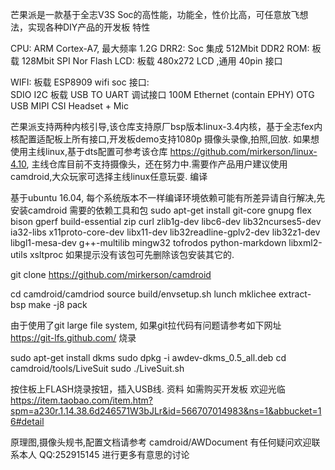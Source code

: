 芒果派是一款基于全志V3S Soc的高性能，功能全，性价比高，可任意放飞想法，实现各种DIY产品的开发板
特性

CPU:    ARM Cortex-A7, 最大频率 1.2G
DRR2:   Soc 集成 512Mbit DDR2
ROM:    板载 128Mbit SPI Nor Flash
LCD:    板载 480x272 LCD ,通用 40pin 接口
        
WIFI:   板载 ESP8909 wifi soc
接口:  
        SDIO
        I2C 
        板载 USB TO UART 调试接口 
        100M Ethernet (contain EPHY)
        OTG USB
        MIPI CSI
        Headset + Mic
        

芒果派支持两种内核引导,该仓库支持原厂bsp版本linux-3.4内核，基于全志fex内核配置适配板上所有接口,开发板demo支持1080p 摄像头录像,拍照,回放. 如果想使用主线linux,基于dts配置可参考该仓库 https://github.com/mirkerson/linux-4.10, 主线仓库目前不支持摄像头，还在努力中.需要作产品用户建议使用camdroid,大众玩家可选择主线linux任意玩耍.
编译

基于ubuntu 16.04, 每个系统版本不一样编译环境依赖可能有所差异请自行解决,先安装camdroid 需要的依赖工具和包
sudo apt-get install git-core gnupg flex bison gperf build-essential zip curl zlib1g-dev libc6-dev lib32ncurses5-dev ia32-libs x11proto-core-dev libx11-dev lib32readline-gplv2-dev lib32z1-dev libgl1-mesa-dev g++-multilib mingw32 tofrodos python-markdown libxml2-utils xsltproc
如果提示没有该包可先删除该包安装其它的.

git clone https://github.com/mirkerson/camdroid

cd camdroid/camdriod
source build/envsetup.sh
lunch
mklichee
extract-bsp
make -j8
pack

由于使用了git large file system, 如果git拉代码有问题请参考如下网址 https://git-lfs.github.com/
烧录

sudo apt-get install dkms
sudo dpkg -i awdev-dkms_0.5_all.deb
cd camdroid/tools/LiveSuit
sudo ./LiveSuit.sh

按住板上FLASH烧录按钮，插入USB线.
资料
如需购买开发板 欢迎光临 https://item.taobao.com/item.htm?spm=a230r.1.14.38.6d246571W3bJLr&id=566707014983&ns=1&abbucket=16#detail

原理图,摄像头规书,配置文档请参考 camdroid/AWDocument
有任何疑问欢迎联系本人 QQ:252915145  进行更多有意思的讨论
